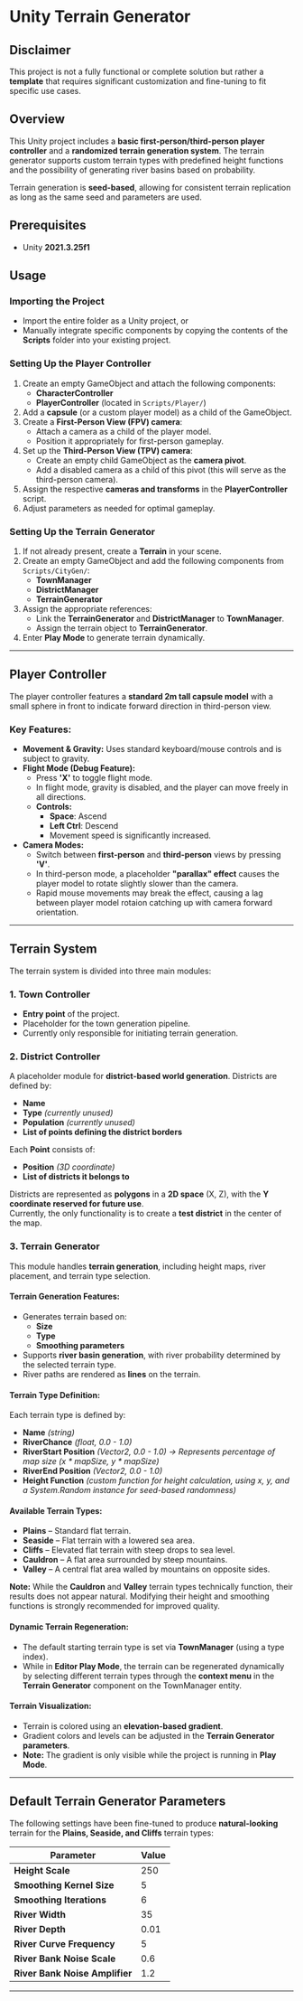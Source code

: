 # **Unity Terrain Generator**  

## **Disclaimer**  
This project is not a fully functional or complete solution but rather a **template** that requires significant customization and fine-tuning to fit specific use cases.  

## **Overview**  
This Unity project includes a **basic first-person/third-person player controller** and a **randomized terrain generation system**. The terrain generator supports custom terrain types with predefined height functions and the possibility of generating river basins based on probability.  

Terrain generation is **seed-based**, allowing for consistent terrain replication as long as the same seed and parameters are used.  

## **Prerequisites**  
- Unity **2021.3.25f1**  

## **Usage**  

### **Importing the Project**  
- Import the entire folder as a Unity project, or  
- Manually integrate specific components by copying the contents of the **Scripts** folder into your existing project.  

### **Setting Up the Player Controller**  
1. Create an empty GameObject and attach the following components:  
   - **CharacterController**  
   - **PlayerController** (located in `Scripts/Player/`)  
2. Add a **capsule** (or a custom player model) as a child of the GameObject.  
3. Create a **First-Person View (FPV) camera**:  
   - Attach a camera as a child of the player model.  
   - Position it appropriately for first-person gameplay.  
4. Set up the **Third-Person View (TPV) camera**:  
   - Create an empty child GameObject as the **camera pivot**.  
   - Add a disabled camera as a child of this pivot (this will serve as the third-person camera).  
5. Assign the respective **cameras and transforms** in the **PlayerController** script.  
6. Adjust parameters as needed for optimal gameplay.  

### **Setting Up the Terrain Generator**  
1. If not already present, create a **Terrain** in your scene.  
2. Create an empty GameObject and add the following components from `Scripts/CityGen/`:  
   - **TownManager**  
   - **DistrictManager**  
   - **TerrainGenerator**  
3. Assign the appropriate references:  
   - Link the **TerrainGenerator** and **DistrictManager** to **TownManager**.  
   - Assign the terrain object to **TerrainGenerator**.  
4. Enter **Play Mode** to generate terrain dynamically.  

---

## **Player Controller**  
The player controller features a **standard 2m tall capsule model** with a small sphere in front to indicate forward direction in third-person view.  

### **Key Features:**  
- **Movement & Gravity:** Uses standard keyboard/mouse controls and is subject to gravity.  
- **Flight Mode (Debug Feature):**  
  - Press **'X'** to toggle flight mode.  
  - In flight mode, gravity is disabled, and the player can move freely in all directions.  
  - **Controls:**  
    - **Space**: Ascend  
    - **Left Ctrl**: Descend  
    - Movement speed is significantly increased.  
- **Camera Modes:**  
  - Switch between **first-person** and **third-person** views by pressing **'V'**.  
  - In third-person mode, a placeholder **"parallax" effect** causes the player model to rotate slightly slower than the camera.  
  - Rapid mouse movements may break the effect, causing a lag between player model rotaion catching up with camera forward orientation.  

---

## **Terrain System**  
The terrain system is divided into three main modules:  

### **1. Town Controller**  
- **Entry point** of the project. 
- Placeholder for the town generation pipeline.
- Currently only responsible for initiating terrain generation.  

### **2. District Controller**  
A placeholder module for **district-based world generation**. Districts are defined by:  
- **Name**  
- **Type** *(currently unused)*  
- **Population** *(currently unused)*  
- **List of points defining the district borders**  

Each **Point** consists of:  
- **Position** *(3D coordinate)*  
- **List of districts it belongs to**  

Districts are represented as **polygons** in a **2D space** (X, Z), with the **Y coordinate reserved for future use**.  
Currently, the only functionality is to create a **test district** in the center of the map.  

### **3. Terrain Generator**  
This module handles **terrain generation**, including height maps, river placement, and terrain type selection.  

#### **Terrain Generation Features:**  
- Generates terrain based on:  
  - **Size**  
  - **Type**  
  - **Smoothing parameters**  
- Supports **river basin generation**, with river probability determined by the selected terrain type.  
- River paths are rendered as **lines** on the terrain.  

#### **Terrain Type Definition:**  
Each terrain type is defined by:  
- **Name** *(string)*  
- **RiverChance** *(float, 0.0 - 1.0)*  
- **RiverStart Position** *(Vector2, 0.0 - 1.0) → Represents percentage of map size (x * mapSize, y * mapSize)*  
- **RiverEnd Position** *(Vector2, 0.0 - 1.0)*  
- **Height Function** *(custom function for height calculation, using x, y, and a System.Random instance for seed-based randomness)*  

#### **Available Terrain Types:**  
- **Plains** – Standard flat terrain.  
- **Seaside** – Flat terrain with a lowered sea area.  
- **Cliffs** – Elevated flat terrain with steep drops to sea level.  
- **Cauldron** – A flat area surrounded by steep mountains.  
- **Valley** – A central flat area walled by mountains on opposite sides.  

**Note:** While the **Cauldron** and **Valley** terrain types technically function, their results does not appear natural. Modifying their height and smoothing functions is strongly recommended for improved quality.  

#### **Dynamic Terrain Regeneration:**  
- The default starting terrain type is set via **TownManager** (using a type index).  
- While in **Editor Play Mode**, the terrain can be regenerated dynamically by selecting different terrain types through the **context menu** in the **Terrain Generator** component on the TownManager entity.  

#### **Terrain Visualization:**  
- Terrain is colored using an **elevation-based gradient**.  
- Gradient colors and levels can be adjusted in the **Terrain Generator parameters**.  
- **Note:** The gradient is only visible while the project is running in **Play Mode**.  

---

## **Default Terrain Generator Parameters**  
The following settings have been fine-tuned to produce **natural-looking** terrain for the **Plains, Seaside, and Cliffs** terrain types:  

| **Parameter**                | **Value**  |  
|------------------------------|-----------|  
| **Height Scale**             | 250       |  
| **Smoothing Kernel Size**    | 5         |  
| **Smoothing Iterations**     | 6         |  
| **River Width**              | 35        |  
| **River Depth**              | 0.01      |  
| **River Curve Frequency**    | 5         |  
| **River Bank Noise Scale**   | 0.6       |  
| **River Bank Noise Amplifier** | 1.2       |  

---

